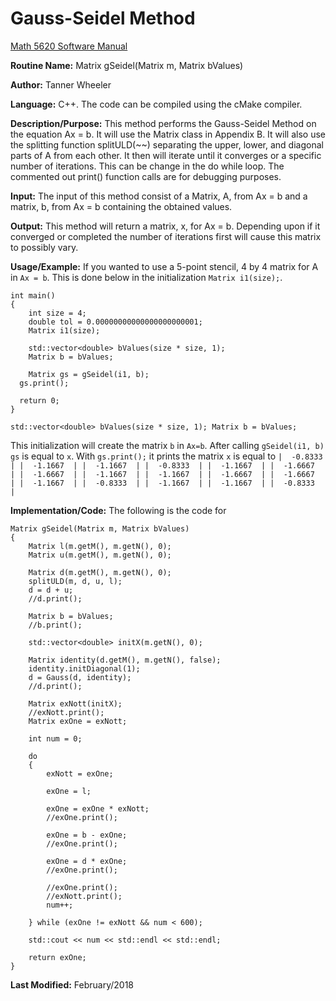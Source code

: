 # Gauss-Seidel Method

[Math 5620 Software Manual](https://tannerwheeler.github.io/math5620/main)

**Routine Name:** Matrix gSeidel(Matrix m, Matrix bValues)

**Author:** Tanner Wheeler

**Language:** C++. The code can be compiled using the cMake compiler.

**Description/Purpose:** This method performs the Gauss-Seidel Method on the equation Ax = b.  It will use the Matrix class in Appendix B.  It will also use the splitting function splitULD(\~~) separating the upper, lower, and diagonal parts of A from each other.  It then will iterate until it converges or a specific number of iterations.  This can be change in the do while loop.  The commented out print() function calls are for debugging purposes.

**Input:** The input of this method consist of a Matrix, A, from Ax = b and a matrix, b, from Ax = b containing the obtained values.

**Output:** This method will return a matrix, x, for Ax = b.  Depending upon if it converged or completed the number of iterations first will cause this matrix to possibly vary.

**Usage/Example:**
If you wanted to use a 5-point stencil, 4 by 4 matrix for A in `Ax = b`.  This is done below in the initialization 
`Matrix i1(size);`.
```
int main()
{
	int size = 4;
	double tol = 0.00000000000000000000001;
	Matrix i1(size);

	std::vector<double> bValues(size * size, 1);
	Matrix b = bValues;

	Matrix gs = gSeidel(i1, b);
  gs.print();
  
  return 0;
}
```

`std::vector<double> bValues(size * size, 1);
Matrix b = bValues;`

This initialization will create the matrix `b` in `Ax=b`.  After calling `gSeidel(i1, b)` `gs` is equal to `x`.
With `gs.print();` it prints the matrix `x` is equal to
`
|  -0.8333  |
|  -1.1667  |
|  -1.1667  |
|  -0.8333  |
|  -1.1667  |
|  -1.6667  |
|  -1.6667  |
|  -1.1667  |
|  -1.1667  |
|  -1.6667  |
|  -1.6667  |
|  -1.1667  |
|  -0.8333  |
|  -1.1667  |
|  -1.1667  |
|  -0.8333  |
`

**Implementation/Code:** The following is the code for 
```
Matrix gSeidel(Matrix m, Matrix bValues)
{
	Matrix l(m.getM(), m.getN(), 0);
	Matrix u(m.getM(), m.getN(), 0);

	Matrix d(m.getM(), m.getN(), 0);
	splitULD(m, d, u, l);
	d = d + u;
	//d.print();

	Matrix b = bValues;
	//b.print();

	std::vector<double> initX(m.getN(), 0);

	Matrix identity(d.getM(), m.getN(), false);
	identity.initDiagonal(1);
	d = Gauss(d, identity);
	//d.print();

	Matrix exNott(initX);
	//exNott.print();
	Matrix exOne = exNott;

	int num = 0;

	do
	{
		exNott = exOne;

		exOne = l;

		exOne = exOne * exNott;
		//exOne.print();

		exOne = b - exOne;
		//exOne.print();

		exOne = d * exOne;
		//exOne.print();

		//exOne.print();
		//exNott.print();
		num++;

	} while (exOne != exNott && num < 600);

	std::cout << num << std::endl << std::endl;

	return exOne;
}
```
**Last Modified:** February/2018
